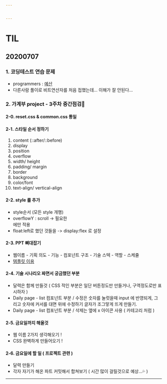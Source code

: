 ```yaml
---


---
```


<h1 id="til">TIL</h1>
<h2 id="section">20200707</h2>
<h3 id="코딩테스트-연습-문제">1. 코딩테스트 연습 문제</h3>
<ul>
<li>programmers : <a href="https://github.com/jina95/TIL/tree/master/Algorithm/LEVEL%201">예산</a></li>
<li>다른사람 풀이로 비트연산자를 처음 접했는데… 이해가 잘 안된다…</li>
</ul>
<h3 id="가계부-project---3주차-중간점검🎈">2. 가계부 project - 3주차 중간점검🎈</h3>
<h4 id="reset.css--common.css-통일">2-0. reset.css &amp; common.css 통일</h4>
<h4 id="스타일-순서-정하기">2-1. 스타일 순서 정하기</h4>
<ol>
<li>content (::after/::before)</li>
<li>display</li>
<li>position</li>
<li>overflow</li>
<li>width/ height</li>
<li>padding/ margin</li>
<li>border</li>
<li>background</li>
<li>color/font</li>
<li>text-align/ vertical-align</li>
</ol>
<h4 id="style-룰-추가">2-2. style 룰 추가</h4>
<ul>
<li>style순서 (모든 style 개행)</li>
<li>overflowY : scroll -&gt; 필요한 <div> 에만 적용</div></li>
<li>float:left로 했던 것들을 -&gt; display:flex 로 설정</li>
</ul>
<h4 id="ppt-뼈대잡기">2-3. PPT 뼈대잡기</h4>
<ul>
<li>웹이름 - 기획 의도 - 기능 - 컴포넌트 구조 - 기술 스텍 - 역할 - 스케쥴</li>
<li><a href="http://pptbizcam.co.kr/?p=5819">템플릿 이용 </a></li>
</ul>
<h4 id="기술-시나리오-짜면서-궁금했던-부분">2-4. 기술 시나리오 짜면서 궁금했던 부분</h4>
<ul>
<li>달력은 함께 만들것 ( CSS 적인 부분은 일단 버튼정도만 만들거나, 구역정도로만 표시하자 )</li>
<li>Daily page - list  컴포넌트 부분 / 수정은 숫자를 눌럿을때 input 에 반영되게, 그리고 숫자에 커서를 대면 위에 수정하기 글자가 조그맣게 뜨게 만들기.</li>
<li>Daily page - list  컴포넌트 부분 / 삭제는 옆에 x 아이콘 사용 ( 카테고리 처럼 )</li>
</ul>
<h4 id="금요일까지-해올것">2-5. 금요일까지 해올것</h4>
<ul>
<li>웹 이름 2가지 생각해오기 !</li>
<li>CSS 완벽하게 만들어오기 !</li>
</ul>
<h4 id="금요일에-할-일--프로젝트-관련-">2-6. 금요일에 할 일 ( 프로젝트 관련 )</h4>
<ul>
<li>달력 만들기</li>
<li>각자 자기가 해온 파트 커밋해서 합쳐보기 ( 시간 많이 걸릴것으로 예상…💦 )</li>
</ul>
<hr>

